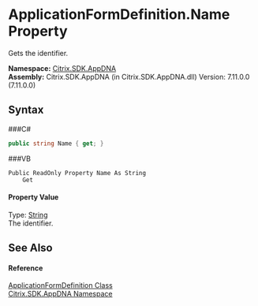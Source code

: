 # ApplicationFormDefinition.Name Property 
 

Gets the identifier.

**Namespace:**&nbsp;<a href="N_Citrix_SDK_AppDNA">Citrix.SDK.AppDNA</a><br />**Assembly:**&nbsp;Citrix.SDK.AppDNA (in Citrix.SDK.AppDNA.dll) Version: 7.11.0.0 (7.11.0.0)

## Syntax

###C#
```csharp
public string Name { get; }
```

###VB
```vbnet
Public ReadOnly Property Name As String
	Get
```


#### Property Value
Type: <a href="http://msdn2.microsoft.com/en-us/library/s1wwdcbf" target="_blank">String</a><br />The identifier.

## See Also


#### Reference
<a href="T_Citrix_SDK_AppDNA_ApplicationFormDefinition">ApplicationFormDefinition Class</a><br /><a href="N_Citrix_SDK_AppDNA">Citrix.SDK.AppDNA Namespace</a><br />